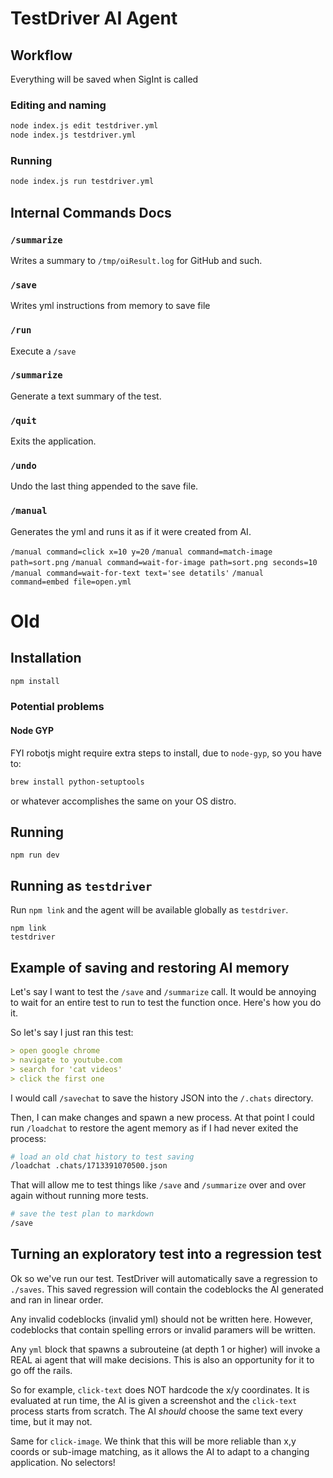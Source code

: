 # TestDriver AI Agent


## Workflow

Everything will be saved when SigInt is called

### Editing and naming

```sh
node index.js edit testdriver.yml
node index.js testdriver.yml
```

### Running

```sh
node index.js run testdriver.yml
```

## Internal Commands Docs

### `/summarize`

Writes a summary to `/tmp/oiResult.log` for GitHub and such.

### `/save`

Writes yml instructions from memory to save file

### `/run`

Execute a `/save`

### `/summarize`

Generate a text summary of the test.

### `/quit`

Exits the application.

### `/undo`

Undo the last thing appended to the save file.

### `/manual`

Generates the yml and runs it as if it were created from AI.

`/manual command=click x=10 y=20`
`/manual command=match-image path=sort.png`
`/manual command=wait-for-image path=sort.png seconds=10`
`/manual command=wait-for-text text='see detatils'`
`/manual command=embed file=open.yml`

# Old

## Installation
```sh
npm install
```

### Potential problems

#### Node GYP
FYI robotjs might require extra steps to install, due to `node-gyp`, so you have to:

```sh
brew install python-setuptools
```

or whatever accomplishes the same on your OS distro.

## Running

```
npm run dev
```

## Running as `testdriver`

Run `npm link` and the agent will be available globally as `testdriver`.

```
npm link
testdriver
```
## Example of saving and restoring AI memory

Let's say I want to test the `/save` and `/summarize` call. It would be annoying to wait for an entire test to run to test the function once. Here's how you do it.

So let's say I just ran this test:

```md
> open google chrome
> navigate to youtube.com
> search for 'cat videos'
> click the first one
```

I would call `/savechat` to save the history JSON into the `/.chats` directory.

Then, I can make changes and spawn a new process. At that point I could run `/loadchat` to restore the agent memory 
as if I had never exited the process:

```sh
# load an old chat history to test saving
/loadchat .chats/1713391070500.json
```

That will allow me to test things like `/save` and `/summarize` over and over again without running more tests.

```sh
# save the test plan to markdown
/save
```

## Turning an exploratory test into a regression test

Ok so we've run our test. TestDriver will automatically save a regression to `./saves`. This saved regression will
contain the codeblocks the AI generated and ran in linear order.

Any invalid codeblocks (invalid yml) should not be written here. However, codeblocks that contain spelling errors or invalid paramers
will be written.

Any `yml` block that spawns a subrouteine (at depth 1 or higher) will invoke a REAL ai agent that will make decisions. This is also
an opportunity for it to go off the rails.

So for example, `click-text` does NOT hardcode the x/y coordinates. It is evaluated at run time, the AI is given a screenshot and the
`click-text` process starts from scratch. The AI *should* choose the same text every time, but it may not.

Same for `click-image`. We think that this will be more reliable than x,y coords or sub-image matching, as it allows the AI to adapt to
a changing application. No selectors!
